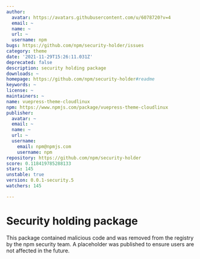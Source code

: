 ```yaml
---
author:
  avatar: https://avatars.githubusercontent.com/u/6078720?v=4
  email: ~
  name: ~
  url: ~
  username: npm
bugs: https://github.com/npm/security-holder/issues
category: theme
date: '2021-11-29T15:26:11.031Z'
deprecated: false
description: security holding package
downloads: ~
homepage: https://github.com/npm/security-holder#readme
keywords: ~
license: ~
maintainers: ~
name: vuepress-theme-cloudlinux
npm: https://www.npmjs.com/package/vuepress-theme-cloudlinux
publisher:
  avatar: ~
  email: ~
  name: ~
  url: ~
  username:
    email: npm@npmjs.com
    username: npm
repository: https://github.com/npm/security-holder
score: 0.118419785288133
stars: 145
unstable: true
version: 0.0.1-security.5
watchers: 145

---
```


# Security holding package

This package contained malicious code and was removed from the registry by the npm security team. A placeholder was published to ensure users are not affected in the future.
